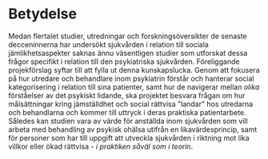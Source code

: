 # Betydelse

Medan flertalet studier, utredningar och forskningsöversikter de senaste decceninnerna har undersökt sjukvården i relation till sociala jämlikhetsaspekter saknas ännu väsentligen studier som utforskat dessa frågor specifikt i relation till den psykiatriska sjukvården. Föreliggande projekförslag syftar till att fylla ut denna kunskapslucka. Genom att fokusera på hur utredare och behandlare inom psykiatrin förstår och hanterar social kategorisering i relation till sina patienter, samt hur de navigerar mellan *olika* förståelser av det psykiskt lidande, ska projektet besvara frågan om hur målsättningar kring jämställdhet och social rättvisa "landar" hos utredarna och behandlarna och kommer till uttryck i deras praktiska patientarbete. Således kan studien vara av värde för anställda inom sjukvården som vill arbeta med behandling av psykisk ohälsa utifrån en likavärdesprincip, samt för personer som har till uppgift att utveckla sjukvården i riktning mot lika villkor eller ökad rättvisa - *i praktiken såväl som i teorin*. 